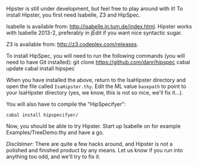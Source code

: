 Hipster is still under development, but feel free to play around with it!
To install Hipster, you first need Isabelle, Z3 and HipSpec.

Isabelle is available from: http://isabelle.in.tum.de/index.html.
Hipster works with Isabelle 2013-2, preferably in jEdit if you want
nice syntactic sugar.

Z3 is available from: http://z3.codeplex.com/releases.

To install HipSpec, you will need to run the following commands (you
will need to have Git installed):
  git clone https://github.com/danr/hipspec
  cabal update
  cabal install hipspec

When you have installed the above, return to the IsaHipster directory and open the file called `IsaHipster.thy`. Edit the ML value `basepath` to point to your IsaHipster directory (yes, we know, this is not so nice, we'll fix it...). 

You will also have to compile the "HipSpecifyer":

    cabal install hipspecifyer/
    
Now, you should be able to try Hipster. Start up Isabelle on for example Examples/TreeDemo.thy and have a go.

_Disclaimer_: There are quite a few hacks around, and Hipster is not a polished and finished product by any means. Let us know if you run into anything too odd, and we'll try to fix it.

